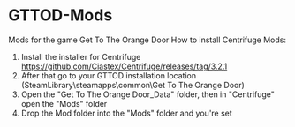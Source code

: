 # GTTOD-Mods
Mods for the game Get To The Orange Door
How to install Centrifuge Mods:
1. Install the installer for Centrifuge https://github.com/Ciastex/Centrifuge/releases/tag/3.2.1
2. After that go to your GTTOD installation location (SteamLibrary\steamapps\common\Get To The Orange Door)
3. Open the "Get To The Orange Door_Data" folder, then in "Centrifuge" open the "Mods" folder
4. Drop the Mod folder into the "Mods" folder and you're set
 
